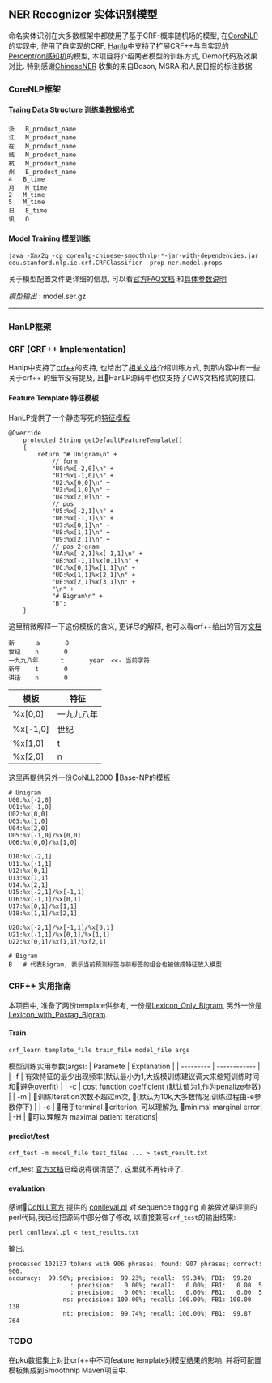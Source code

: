 ## NER Recognizer 实体识别模型
命名实体识别在大多数框架中都使用了基于CRF-概率随机场的模型, 
在[CoreNLP](https://stanfordnlp.github.io/CoreNLP/ner.html)的实现中, 使用了自实现的CRF, 
[Hanlp](https://github.com/hankcs/HanLP)中支持了扩展CRF++与自实现的
[Perceptron感知机](https://github.com/hankcs/HanLP/wiki/%E7%BB%93%E6%9E%84%E5%8C%96%E6%84%9F%E7%9F%A5%E6%9C%BA%E6%A0%87%E6%B3%A8%E6%A1%86%E6%9E%B6)的模型, 
本项目将介绍两者模型的训练方式, Demo代码及效果对比.
特别感谢[ChineseNER](https://github.com/buppt/ChineseNER) 收集的来自Boson, MSRA 和人民日报的标注数据 

### CoreNLP框架
#### Traing Data Structure 训练集数据格式
```text
浙	B_product_name
江	M_product_name
在	M_product_name
线	M_product_name
杭	M_product_name
州	E_product_name
4	B_time
月	M_time
2	M_time
5	M_time
日	E_time
讯	O
```

#### Model Training 模型训练
```angular2
java -Xmx2g -cp corenlp-chinese-smoothnlp-*-jar-with-dependencies.jar edu.stanford.nlp.ie.crf.CRFClassifier -prop ner.model.props
```
关于模型配置文件更详细的信息, 可以看[官方FAQ文档](https://nlp.stanford.edu/software/crf-faq.html#a)
和[具体参数说明](https://nlp.stanford.edu/nlp/javadoc/javanlp/edu/stanford/nlp/ie/NERFeatureFactory.html)

*模型输出* : model.ser.gz

------------

### HanLP框架
### CRF (CRF++ Implementation)
Hanlp中支持了[crf++](https://taku910.github.io/crfpp/)的支持, 也给出了[相关文档](https://github.com/hankcs/HanLP/wiki/CRF%E8%AF%8D%E6%B3%95%E5%88%86%E6%9E%90)介绍训练方式, 到那内容中有一些关于crf++ 的细节没有提及, 且HanLP源码中也仅支持了CWS文档格式的接口. 

#### Feature Template 特征模板 
HanLP提供了一个静态写死的[特征模板](https://github.com/hankcs/HanLP/blob/master/src/main/java/com/hankcs/hanlp/model/crf/CRFNERecognizer.java)
```
@Override
    protected String getDefaultFeatureTemplate()
    {
        return "# Unigram\n" +
            // form
            "U0:%x[-2,0]\n" +
            "U1:%x[-1,0]\n" +
            "U2:%x[0,0]\n" +
            "U3:%x[1,0]\n" +
            "U4:%x[2,0]\n" +
            // pos
            "U5:%x[-2,1]\n" +
            "U6:%x[-1,1]\n" +
            "U7:%x[0,1]\n" +
            "U8:%x[1,1]\n" +
            "U9:%x[2,1]\n" +
            // pos 2-gram
            "UA:%x[-2,1]%x[-1,1]\n" +
            "UB:%x[-1,1]%x[0,1]\n" +
            "UC:%x[0,1]%x[1,1]\n" +
            "UD:%x[1,1]%x[2,1]\n" +
            "UE:%x[2,1]%x[3,1]\n" +
            "\n" +
            "# Bigram\n" +
            "B";
    }
```
这里稍微解释一下这份模板的含义, 更详尽的解释, 也可以看crf++给出的官方[文档](https://taku910.github.io/crfpp/#features)
```text
新      a       O
世纪    n       O
一九九八年      t       year  <<- 当前字符
新年    t       O
讲话    n       O

```
|模板 |  特征| 
|-----| -----|
|%x[0,0] | 一九九八年  | 
|%x[-1,0] | 世纪 |
|%x[1,0] | t |
|%x[2,0] | n | 

这里再提供另外一份CoNLL2000 Base-NP的模板
```
# Unigram
U00:%x[-2,0]
U01:%x[-1,0]
U02:%x[0,0]
U03:%x[1,0]
U04:%x[2,0]
U05:%x[-1,0]/%x[0,0]
U06:%x[0,0]/%x[1,0]

U10:%x[-2,1]
U11:%x[-1,1]
U12:%x[0,1]
U13:%x[1,1]
U14:%x[2,1]
U15:%x[-2,1]/%x[-1,1]
U16:%x[-1,1]/%x[0,1]
U17:%x[0,1]/%x[1,1]
U18:%x[1,1]/%x[2,1]

U20:%x[-2,1]/%x[-1,1]/%x[0,1]
U21:%x[-1,1]/%x[0,1]/%x[1,1]
U22:%x[0,1]/%x[1,1]/%x[2,1]

# Bigram
B   # 代表Bigram, 表示当前预测标签与前标签的组合也被做成特征放入模型
```

### CRF++ 实用指南
本项目中, 准备了两份template供参考, 一份是[Lexicon_Only_Bigram](https://github.com/zhangruinan/SmoothNLP/blob/master/ner/crfpp/template_bigram_lexicon_only.txt), 另外一份是[Lexicon_with_Postag_Bigram](https://github.com/zhangruinan/SmoothNLP/blob/master/ner/crfpp/template_postag_CoNLL2000.txt). 

#### Train
```
crf_learn template_file train_file model_file args
```
模型训练实用参数(args):
| Paramete | Explanation | 
| --------- | ------------ |
| -f | 有效特征的最少出现频率(默认最小为1,大规模训练建议调大来缩短训练时间和避免overfit) |
| -c | cost function coefficient (默认值为1,作为penalize参数) |
| -m | 训练Iteration次数不超过m次, (默认为10k,大多数情况,训练过程由-e参数停下) |
| -e | 用于terminal criterion, 可以理解为, minimal marginal error|
| -H | 可以理解为 maximal patient iterations|

#### predict/test
```
crf_test -m model_file test_files ... > test_result.txt
```
crf_test [官方文档](https://taku910.github.io/crfpp/#testing)已经说得很清楚了, 这里就不再转译了.

#### evaluation
感谢[CoNLL官方](https://www.clips.uantwerpen.be/conll2000/chunking/output.html) 提供的 [conlleval.pl](https://github.com/zhangruinan/SmoothNLP/blob/master/ner/crfpp/conlleval.pl) 对 sequence tagging 直接做效果评测的perl代码,我已经把源码中部分做了修改, 以直接兼容`crf_test`的输出结果:
```
perl conlleval.pl < test_results.txt
```
输出:
```
processed 102137 tokens with 906 phrases; found: 907 phrases; correct: 900.
accuracy:  99.96%; precision:  99.23%; recall:  99.34%; FB1:  99.28
                 : precision:   0.00%; recall:   0.00%; FB1:   0.00  5
                 : precision:   0.00%; recall:   0.00%; FB1:   0.00  5
               ns: precision: 100.00%; recall: 100.00%; FB1: 100.00  138
               nt: precision:  99.74%; recall: 100.00%; FB1:  99.87  764
```

### TODO
在pku数据集上对比crf++中不同feature template对模型结果的影响. 
并将可配置模板集成到Smoothnlp Maven项目中. 
